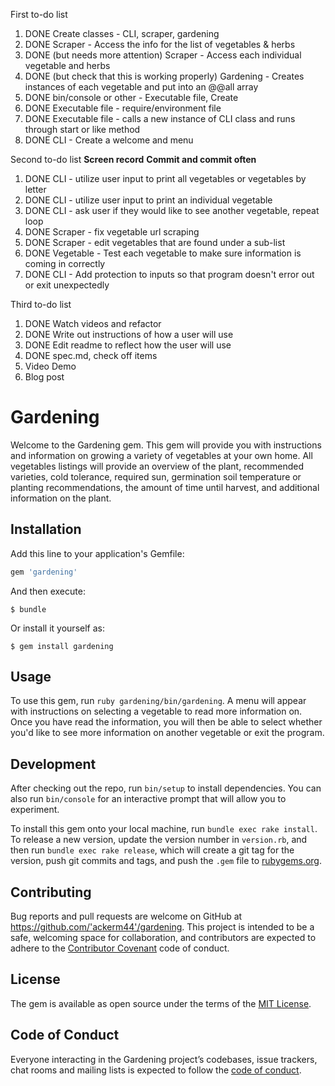 First to-do list
1.  DONE Create classes - CLI, scraper, gardening
2.  DONE Scraper - Access the info for the list of vegetables & herbs
3.  DONE (but needs more attention) Scraper - Access each individual vegetable and herbs
4.  DONE (but check that this is working properly) Gardening - Creates instances of each vegetable and put into an @@all array
5.  DONE bin/console or other - Executable file, Create
6.  DONE Executable file - require/environment file
7.  DONE Executable file - calls a new instance of CLI class and runs through start or like method
8.  DONE CLI - Create a welcome and menu

Second to-do list
**Screen record**
**Commit and commit often**
1. DONE CLI - utilize user input to print all vegetables or vegetables by letter
2. DONE CLI - utilize user input to print an individual vegetable
3. DONE CLI - ask user if they would like to see another vegetable, repeat loop
4. DONE Scraper - fix vegetable url scraping
5. DONE Scraper - edit vegetables that are found under a sub-list
6. DONE Vegetable - Test each vegetable to make sure information is coming in correctly
7. DONE CLI - Add protection to inputs so that program doesn't error out or exit unexpectedly

Third to-do list
1. DONE Watch videos and refactor
2. DONE Write out instructions of how a user will use
3. DONE Edit readme to reflect how the user will use
4. DONE spec.md, check off items
5. Video Demo
6. Blog post


# Gardening

Welcome to the Gardening gem.  This gem will provide you with instructions and information on growing a variety of vegetables at your own home.  All vegetables listings will provide an overview of the plant, recommended varieties, cold tolerance, required sun, germination soil temperature or planting recommendations, the amount of time until harvest, and additional information on the plant.  

## Installation

Add this line to your application's Gemfile:

```ruby
gem 'gardening'
```

And then execute:

    $ bundle

Or install it yourself as:

    $ gem install gardening

## Usage

To use this gem, run `ruby gardening/bin/gardening`. A menu will appear with instructions on selecting a vegetable to read more information on.  Once you have read the information, you will then be able to select whether you'd like to see more information on another vegetable or exit the program.

## Development

After checking out the repo, run `bin/setup` to install dependencies. You can also run `bin/console` for an interactive prompt that will allow you to experiment.

To install this gem onto your local machine, run `bundle exec rake install`. To release a new version, update the version number in `version.rb`, and then run `bundle exec rake release`, which will create a git tag for the version, push git commits and tags, and push the `.gem` file to [rubygems.org](https://rubygems.org).

## Contributing

Bug reports and pull requests are welcome on GitHub at https://github.com/'ackerm44'/gardening. This project is intended to be a safe, welcoming space for collaboration, and contributors are expected to adhere to the [Contributor Covenant](http://contributor-covenant.org) code of conduct.

## License

The gem is available as open source under the terms of the [MIT License](https://opensource.org/licenses/MIT).

## Code of Conduct

Everyone interacting in the Gardening project’s codebases, issue trackers, chat rooms and mailing lists is expected to follow the [code of conduct](https://github.com/'ackerm44'/gardening/blob/master/CODE_OF_CONDUCT.md).
